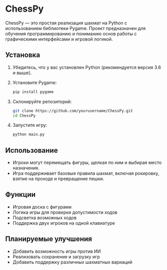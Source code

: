 # ChessPy

ChessPy — это простая реализация шахмат на Python с использованием библиотеки Pygame. Проект предназначен для обучения программированию и пониманию основ работы с графическими интерфейсами и игровой логикой.

## Установка

1. Убедитесь, что у вас установлен Python (рекомендуется версия 3.6 и выше).
2. Установите Pygame:

   ```bash
   pip install pygame
   ```

3. Склонируйте репозиторий:

   ```bash
   git clone https://github.com/yourusername/ChessPy.git
   cd ChessPy
   ```

4. Запустите игру:

   ```bash
   python main.py
   ```

## Использование

- Игроки могут перемещать фигуры, щелкая по ним и выбирая место назначения.
- Игра поддерживает базовые правила шахмат, включая рокировку, взятие на проходе и превращение пешки.

## Функции

- Игровая доска с фигурами
- Логика игры для проверки допустимости ходов
- Подсветка возможных ходов
- Поддержка двух игроков на одной клавиатуре

## Планируемые улучшения

- Добавить возможность игры против ИИ
- Реализовать сохранение и загрузку игр
- Добавить поддержку различных шахматных вариаций
